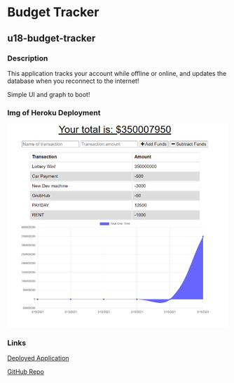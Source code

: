 # Budget Tracker

## u18-budget-tracker

### Description

This application tracks your account while offline or online, and updates the database when you reconnect to the internet!

Simple UI and graph to boot!

### Img of Heroku Deployment
![Image of Deployed Application](./img/deployedimg.png "Deployed Screenshot")

### Links

[Deployed Application](https://u18-budget-tracker.herokuapp.com/)

[GitHub Repo](https://github.com/epowelldev/u18-budget-tracker)